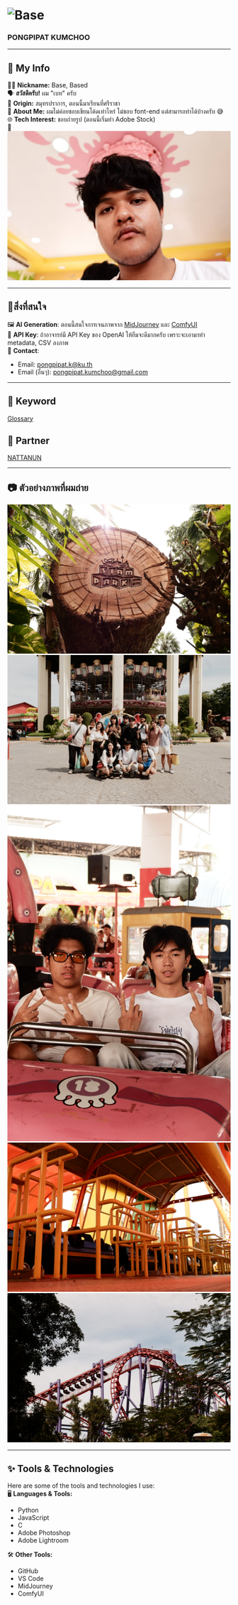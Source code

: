 # ![Base](https://img.shields.io/badge/Welcome%20to%20PONGPIPAT%20KUMCHOO-%23FF6F61?style=flat&logo=github&logoColor=white)  
### **PONGPIPAT KUMCHOO**  
---

## 🔑 My Info  
👨‍💻 **Nickname:** Base, Based  
🗣️ **สวัสดีครับ!** ผม "เบท" ครับ  
📍 **Origin:** สมุทรปราการ, ตอนนี้มาเรียนที่ศรีราชา  
🤖 **About Me:** ผมไม่ค่อยชอบเขียนโค้ดเท่าไหร่ ไม่ชอบ font-end แต่สามารถทำได้บ้างครับ 😅  
🌐 **Tech Interest:** ชอบถ่ายรูป (ตอนนี้เริ่มทำ Adobe Stock)  
📸 ![alt text](base.jpg)

---

## 🌱สิ่งที่สนใจ  
🖼️ **AI Generation**: ตอนนี้สนใจการเจนภาพจาก [MidJourney](https://www.midjourney.com/) และ [ComfyUI](https://github.com/comfyanonymous/ComfyUI)  
🔑 **API Key**: ถ้าอาจารย์มี API Key ของ OpenAI ให้ยืมจะดีมากครับ เพราะจะเอามาทำ metadata, CSV ลงภาพ  
📧 **Contact**:  
- Email: pongpipat.k@ku.th  
- Email (อื่นๆ): pongpipat.kumchoo@gmail.com

---

## 🔑 **Keyword**  
[Glossary](classification.md)

## 🤝 **Partner**  
[NATTANUN](https://tnattanun.github.io/)

---

## 📷 ตัวอย่างภาพที่ผมถ่าย  
![Image 1](assets/1.jpg)  
![Image 2](assets/2.jpg)  
![Image 3](assets/3.jpg)  
![Image 4](assets/4.jpg)  
![Image 5](assets/5.jpg)

---

## ✨ Tools & Technologies  
Here are some of the tools and technologies I use:  
🖥️ **Languages & Tools:**  
- Python  
- JavaScript  
- C
- Adobe Photoshop  
- Adobe Lightroom

🛠️ **Other Tools:**  
- GitHub  
- VS Code  
- MidJourney  
- ComfyUI

